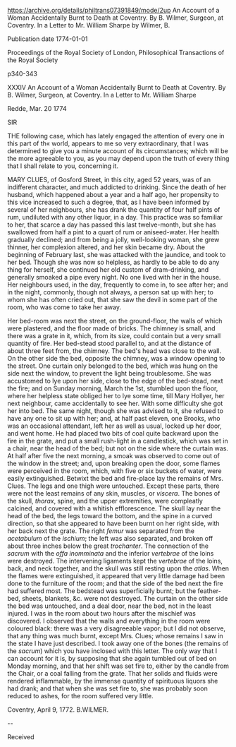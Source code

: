 

https://archive.org/details/philtrans07391849/mode/2up
An Account of a Woman Accidentally Burnt to Death at Coventry. By B. Wilmer, Surgeon, at Coventry. In a Letter to Mr. William Sharpe
by Wilmer, B.

Publication date 1774-01-01

Proceedings of the Royal Society of London, Philosophical Transactions of the Royal Society

p340-343

XXXIV An Account of a Woman Accidentally Burnt to Death at Coventry. By B. Wilmer, Surgeon, at Coventry. In a Letter to Mr. William Sharpe 

Redde, Mar. 20 1774

SIR

THE following case, which has lately engaged the attention of every one in this part of th« world, appears to me so very extraordinary, that I was determined to give you a minute account of its circumstances; which will be the more agreeable to you, as you may depend upon the truth of every thing that I shall relate to you, concerning it.

MARY CLUES, of Gosford Street, in this city, aged 52 years, was of an indifferent character, and much addicted to drinking. Since the death of her husband, which happened about a year and a half ago, her propensity to this vice increased to such a degree, that, as I have been informed by several of her neighbours, she has drank the quantity of four half pints of rum, undiluted with any other liquor, in a day. This practice was so familiar to her, that scarce a day has passed this last twelve-month, but she has swallowed from half a pint to a quart of rum or aniseed-water. Her health gradually declined; and from being a jolly, well-looking woman, she grew thinner, her complexion altered, and her skin became dry. About the beginning of February last, she was attacked with the jaundice, and took to her bed. Though she was now so helpless, as hardly to be able to do any thing for herself, she continued her old custom of dram-drinking, and generally smoaked a pipe every night. No one lived with her in the house. Her neighbours used, in the day, frequently to come in, to see after her; and in the night, commonly, though not always, a person sat up with her; to whom she has often cried out, that she saw the devil in some part of the room, who was come to take her away.

Her bed-room was next the street, on the ground-floor, the walls of which were plastered, and the floor made of bricks. The chimney is small, and there was a grate in it, which, from its size, could contain but a very small quantity of fire. Her bed-stead stood parallel to, and at the distance of about three feet from, the chimney. The bed's head was close to the wall. On the other side the bed, opposite the chimney, was a window opening to the street. One curtain only belonged to the bed, which was hung on the side next the window, to prevent the light being troublesome. She was accustomed to lye upon her side, close to the edge of the bed-stead, next the fire; and on Sunday morning, March the 1st, stumbled upon the floor, where her helpless state obliged her to lye some time, till Mary Hollyer, her next neighbour, came accidentally to see her. With some difficulty she got her into bed. The same night, though she was advised to it, she refused to have any one to sit up with her; and, at half past eleven, one Brooks, who was an occasional attendant, left her as well as usual, locked up her door, and went home. He had placed two bits of coal quite backward upon the fire in the grate, and put a small rush-light in a candlestick, which was set in a chair, near the head of the bed; but not on the side where the curtain was. At half after five the next morning, a smoak was observed to come out of the window in the street; and, upon breaking open the door, some flames were perceived in the room, which, with five or six buckets of water, were easily extinguished. Betwixt the bed and fire-place lay the remains of Mrs. Clues. The legs and one thigh were untouched. Except these parts, there were not the least remains of any skin, muscles, or *viscera*. The bones of the skull, *thorax*, spine, and the upper extremities, were compleatly calcined, and covered with a whitish efflorescence. The skull lay near the head of the bed, the legs toward the bottom, and the spine in a curved direction, so that she appeared to have been burnt on her right side, with her back next the grate. The right *femur* was separated from the *acetabulum* of the *ischium*; the left was also separated, and broken off about three inches below the great *trochanter*. The connection of the *sacrum* with the *offa inomminata* and the inferior *vertebrae* of the loins were destroyed. The intervening ligaments kept the *vertebrae* of the loins, back, and neck together, and the skull was still resting upon the *atlas*. When the flames were extinguished, it appeared that very little damage had been done to the furniture of the room; and that the side of the bed next the fire had suffered most. The bedstead was superficially burnt; but the feather-bed, sheets, blankets, &c. were not destroyed. The curtain on the other side the bed was untouched, and a deal door, near the bed, not in the least injured. I was in the room about two hours after the mischief was discovered. I observed that the walls and everything in the room were coloured black: there was a very disagreeable vapor; but I did not observe, that any thing was much burnt, except Mrs. Clues; whose remains I saw in the state I have just described. I took away one of the bones (the remains of the *sacrum*) which you have inclosed with this letter. The only way that I can account for it is, by supposing that she again tumbled out of bed on Monday morning, and that her shift was set fire to, either by the candle from the Chair, or a coal falling from the grate. That her solids and fluids were rendered inflammable, by the immense quantity of spirituous liquors she had drank; and that when she was set fire to, she was probably soon reduced to ashes, for the room suffered very little.

Coventry, April 9, 1772. B.WILMER.

--


Received 


